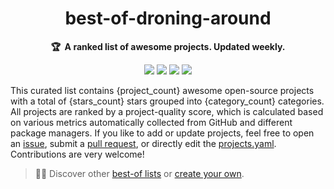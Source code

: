 <!-- markdownlint-disable -->
<h1 align="center">
    best-of-droning-around
    <br>
</h1>

<p align="center">
    <strong>🏆&nbsp; A ranked list of awesome projects. Updated weekly.</strong>
</p>

<p align="center">
    <a href="https://best-of.org" title="Best-of Badge"><img src="http://bit.ly/3o3EHNN"></a>
    <a href="#Contents" title="Project Count"><img src="https://img.shields.io/badge/projects-{project_count}-blue.svg?color=5ac4bf"></a>
    <a href="#Contribution" title="Contributions are welcome"><img src="https://img.shields.io/badge/contributions-welcome-green.svg"></a>
    <a href="https://github.com/SimShi-World/best-of-droning-around/releases" title="Best-of Updates"><img src="https://img.shields.io/github/release-date/SimShi-World/best-of-droning-around?color=green&label=updated"></a>
</p>

This curated list contains {project_count} awesome open-source projects with a total of {stars_count} stars grouped into {category_count} categories. All projects are ranked by a project-quality score, which is calculated based on various metrics automatically collected from GitHub and different package managers. If you like to add or update projects, feel free to open an [issue](https://github.com/SimShi-World/best-of-droning-around/issues/new/choose), submit a [pull request](https://github.com/SimShi-World/best-of-droning-around/pulls), or directly edit the [projects.yaml](https://github.com/SimShi-World/best-of-droning-around/edit/main/projects.yaml). Contributions are very welcome!

> 🧙‍♂️  Discover other [best-of lists](https://best-of.org) or [create your own](https://github.com/best-of-lists/best-of/blob/main/create-best-of-list.md).
